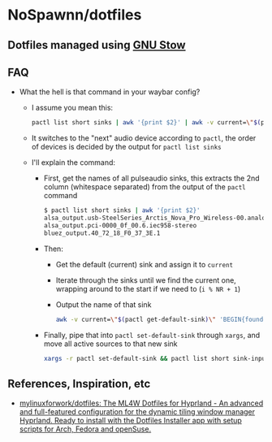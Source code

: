 # NoSpawnn/dotfiles

## Dotfiles managed using [GNU Stow](https://www.gnu.org/software/stow/)

## FAQ

- What the hell is that command in your waybar config?
  - I assume you mean this:

    ```bash
    pactl list short sinks | awk '{print $2}' | awk -v current=\"$(pactl get-default-sink)\" 'BEGIN{found=0} {sinks[NR]=$1} END{for(i=1;i<=NR;i++){if(sinks[i]==current){next_sink=sinks[(i%NR)+1]; break}} print next_sink}' | xargs -r pactl set-default-sink && pactl list short sink-inputs | awk '{print $1}' | xargs -I{} pactl move-sink-input {} $(pactl get-default-sink)
    ```

  - It switches to the "next" audio device according to `pactl`, the order of devices is decided by the output for `pactl list sinks`
  - I'll explain the command:
    - First, get the names of all pulseaudio sinks, this extracts the 2nd column (whitespace separated) from the output of the `pactl` command

      ```bash
      $ pactl list short sinks | awk '{print $2}'
      alsa_output.usb-SteelSeries_Arctis_Nova_Pro_Wireless-00.analog-stereo
      alsa_output.pci-0000_0f_00.6.iec958-stereo
      bluez_output.40_72_18_F0_37_3E.1
      ```

    - Then:
      - Get the default (current) sink and assign it to `current`
      - Iterate through the sinks until we find the current one, wrapping around to the start if we need to (`i % NR + 1`)
      - Output the name of that sink

        ```bash
        awk -v current=\"$(pactl get-default-sink)\" 'BEGIN{found=0} {sinks[NR]=$1} END{for(i=1;i<=NR;i++){if(sinks[i]==current){next_sink=sinks[(i%NR)+1]; break}} print next_sink}'
        ```

    - Finally, pipe that into `pactl set-default-sink` through `xargs`, and move all active sources to that new sink

      ```bash
      xargs -r pactl set-default-sink && pactl list short sink-inputs | awk '{print $1}' | xargs -I{} pactl move-sink-input {} $(pactl get-default-sink)
      ```

## References, Inspiration, etc

- [mylinuxforwork/dotfiles: The ML4W Dotfiles for Hyprland - An advanced and full-featured configuration for the dynamic tiling window manager Hyprland. Ready to install with the Dotfiles Installer app with setup scripts for Arch, Fedora and openSuse.](https://github.com/mylinuxforwork/dotfiles)
